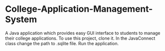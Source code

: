 # College-Application-Management-System
A Java application which provides easy GUI interface to students to manage their college applications.
To use this project, clone it. In the JavaConnect class change the path to .sqlite file. Run the application.
